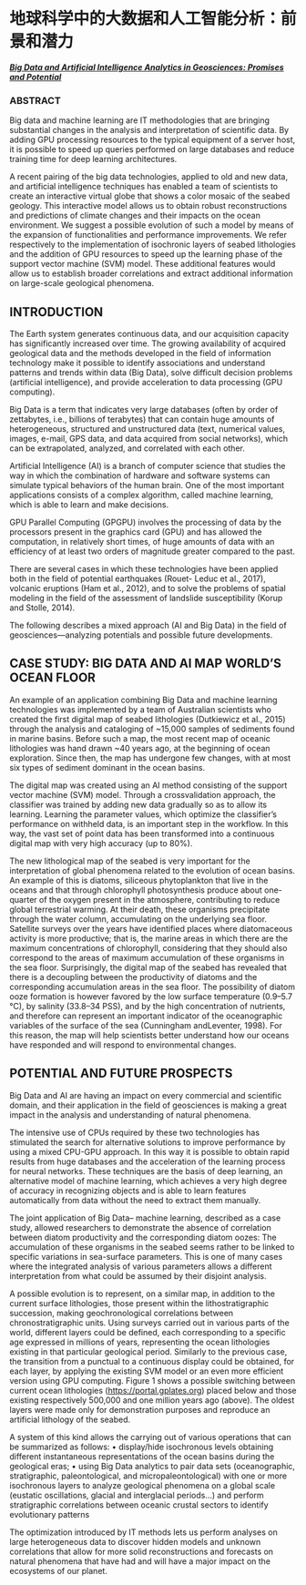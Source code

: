 # 地球科学中的大数据和人工智能分析：前景和潜力

[**_Big Data and Artificial Intelligence Analytics in Geosciences: Promises and Potential_**](https://doi.org/10.1130/GSATG372GW.1)

### ABSTRACT

Big data and machine learning are IT methodologies that are bringing substantial changes in the analysis and interpretation of scientific data. By adding GPU processing resources to the typical equipment of a server host, it is possible to speed up queries performed on large databases and reduce training time for deep learning architectures.

A recent pairing of the big data technologies, applied to old and new data, and artificial intelligence techniques has enabled a team of scientists to create an interactive virtual globe that shows a color mosaic of the seabed geology. This interactive model allows us to obtain robust reconstructions and predictions of climate changes and their impacts on the ocean environment. We suggest a possible evolution of such a model by means of the expansion of functionalities and performance improvements. We refer respectively to the implementation of isochronic layers of seabed lithologies and the addition of GPU resources to speed up the learning phase of the support vector machine (SVM) model. These additional features would allow us to establish broader correlations and extract additional information on large-scale geological phenomena.

## INTRODUCTION

The Earth system generates continuous data, and our acquisition capacity has significantly increased over time. The growing availability of acquired geological data and the methods developed in the field of information technology make it possible to identify associations and understand patterns and trends within data (Big Data), solve difficult decision problems (artificial intelligence), and provide acceleration to data processing (GPU computing).

Big Data is a term that indicates very large databases (often by order of zettabytes, i.e., billions of terabytes) that can contain huge amounts of heterogeneous, structured and unstructured data (text, numerical values, images, e-mail, GPS data, and data acquired from social networks), which can be extrapolated, analyzed, and correlated with each other.

Artificial Intelligence (AI) is a branch of computer science that studies the way in which the combination of hardware and software systems can simulate typical behaviors of the human brain. One of the most important applications consists of a complex algorithm, called machine learning, which is able to learn and make decisions.

GPU Parallel Computing (GPGPU) involves the processing of data by the processors present in the graphics card (GPU) and has allowed the computation, in relatively short times, of huge amounts of data with an efficiency of at least two orders of magnitude greater compared to the past.

There are several cases in which these technologies have been applied both in the field of potential earthquakes (Rouet- Leduc et al., 2017), volcanic eruptions (Ham et al., 2012), and to solve the problems of spatial modeling in the field of the assessment of landslide susceptibility (Korup and Stolle, 2014).

The following describes a mixed approach (AI and Big Data) in the field of geosciences—analyzing potentials and possible future developments.

## CASE STUDY: BIG DATA AND AI MAP WORLD’S OCEAN FLOOR

An example of an application combining Big Data and machine learning technologies was implemented by a team of Australian scientists who created the first digital map of seabed lithologies (Dutkiewicz et al., 2015) through the analysis and cataloging of ~15,000 samples of sediments found in marine basins. Before such a map, the most recent map of oceanic lithologies was hand drawn ~40 years ago, at the beginning of ocean exploration. Since then, the map has undergone few changes, with at most six types of sediment dominant in the ocean basins.

The digital map was created using an AI method consisting of the support vector machine (SVM) model. Through a crossvalidation approach, the classifier was trained by adding new data gradually so as to allow its learning. Learning the parameter values, which optimize the classifier’s performance on withheld data, is an important step in the workflow. In this way, the vast set of point data has been transformed into a continuous digital map with very high accuracy (up to 80%).

The new lithological map of the seabed is very important for the interpretation of global phenomena related to the evolution of ocean basins. An example of this is diatoms, siliceous phytoplankton that live in the oceans and that through chlorophyll photosynthesis produce about one-quarter of the oxygen present in the atmosphere, contributing to reduce global terrestrial warming. At their death, these organisms precipitate through the water column, accumulating on the underlying sea floor. Satellite surveys over the years have identified places where diatomaceous activity is more productive; that is, the marine areas in which there are the maximum concentrations of chlorophyll, considering that they should also correspond to the areas of maximum accumulation of these organisms in the sea floor. Surprisingly, the digital map of the seabed has revealed that there is a decoupling between the productivity of diatoms and the corresponding accumulation areas in the sea floor. The possibility of diatom ooze formation is however favored by the low surface temperature (0.9–5.7 °C), by salinity (33.8–34 PSS), and by the high concentration of nutrients, and therefore can represent an important indicator of the oceanographic variables of the surface of the sea (Cunningham andLeventer, 1998). For this reason, the map will help scientists better understand how our oceans have responded and will respond to environmental changes.

## POTENTIAL AND FUTURE PROSPECTS

Big Data and AI are having an impact on every commercial and scientific domain, and their application in the field of geosciences is making a great impact in the analysis and understanding of natural phenomena.

The intensive use of CPUs required by these two technologies has stimulated the search for alternative solutions to improve performance by using a mixed CPU-GPU approach. In this way it is possible to obtain rapid results from huge databases and the acceleration of the learning process for neural networks. These techniques are the basis of deep learning, an alternative model of machine learning, which achieves a very high degree of accuracy in recognizing objects and is able to learn features automatically from data without the need to extract them manually.

The joint application of Big Data– machine learning, described as a case study, allowed researchers to demonstrate the absence of correlation between diatom productivity and the corresponding diatom oozes: The accumulation of these organisms in the seabed seems rather to be linked to specific variations in sea-surface parameters. This is one of many cases where the integrated analysis of various parameters allows a different interpretation from what could be assumed by their disjoint analysis.

A possible evolution is to represent, on a similar map, in addition to the current surface lithologies, those present within the lithostratigraphic succession, making geochronological correlations between chronostratigraphic units. Using surveys carried out in various parts of the world, different layers could be defined, each corresponding to a specific age expressed in millions of years, representing the ocean lithologies existing in that particular geological period. Similarly to the previous case, the transition from a punctual to a continuous display could be obtained, for each layer, by applying the existing SVM model or an even more efficient version using GPU computing. Figure 1 shows a possible switching between current ocean lithologies (https://portal.gplates.org) placed below and those existing respectively 500,000 and one million years ago (above). The oldest layers were made only for demonstration purposes and reproduce an artificial lithology of the seabed.

A system of this kind allows the carrying out of various operations that can be summarized as follows:
• display/hide isochronous levels obtaining different instantaneous representations of the ocean basins during the geological eras;
• using Big Data analytics to pair data sets (oceanographic, stratigraphic, paleontological, and micropaleontological) with one or more isochronous layers to analyze geological phenomena on a global scale (eustatic oscillations, glacial and interglacial periods...) and perform stratigraphic correlations between oceanic crustal sectors to identify evolutionary patterns

The optimization introduced by IT methods lets us perform analyses on large heterogeneous data to discover hidden models and unknown correlations that allow for more solid reconstructions and forecasts on natural phenomena that have had and will have a major impact on the ecosystems of our planet.
